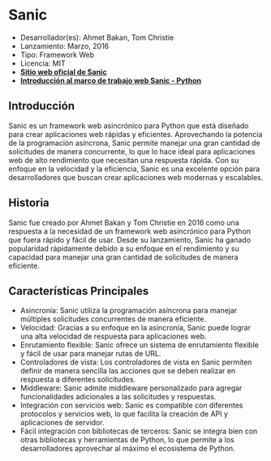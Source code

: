 # Sanic

- Desarrollador(es): Ahmet Bakan, Tom Christie
- Lanzamiento: Marzo, 2016
- Tipo: Framework Web
- Licencia: MIT
- **[Sitio web oficial de Sanic](https://sanic.dev/en/)**
- **[Introducción al marco de trabajo web Sanic - Python](https://www.geeksforgeeks.org/introduction-to-sanic-web-framework-python/)**

## Introducción

Sanic es un framework web asincrónico para Python que está diseñado para crear aplicaciones web rápidas y eficientes. Aprovechando la potencia de la programación asíncrona, Sanic permite manejar una gran cantidad de solicitudes de manera concurrente, lo que lo hace ideal para aplicaciones web de alto rendimiento que necesitan una respuesta rápida. Con su enfoque en la velocidad y la eficiencia, Sanic es una excelente opción para desarrolladores que buscan crear aplicaciones web modernas y escalables.

## Historia

Sanic fue creado por Ahmet Bakan y Tom Christie en 2016 como una respuesta a la necesidad de un framework web asincrónico para Python que fuera rápido y fácil de usar. Desde su lanzamiento, Sanic ha ganado popularidad rápidamente debido a su enfoque en el rendimiento y su capacidad para manejar una gran cantidad de solicitudes de manera eficiente.

## Características Principales

- Asincronía: Sanic utiliza la programación asíncrona para manejar múltiples solicitudes concurrentes de manera eficiente.
- Velocidad: Gracias a su enfoque en la asincronía, Sanic puede lograr una alta velocidad de respuesta para aplicaciones web.
- Enrutamiento flexible: Sanic ofrece un sistema de enrutamiento flexible y fácil de usar para manejar rutas de URL.
- Controladores de vista: Los controladores de vista en Sanic permiten definir de manera sencilla las acciones que se deben realizar en respuesta a diferentes solicitudes.
- Middleware: Sanic admite middleware personalizado para agregar funcionalidades adicionales a las solicitudes y respuestas.
- Integración con servicios web: Sanic es compatible con diferentes protocolos y servicios web, lo que facilita la creación de API y aplicaciones de servidor.
- Fácil integración con bibliotecas de terceros: Sanic se integra bien con otras bibliotecas y herramientas de Python, lo que permite a los desarrolladores aprovechar al máximo el ecosistema de Python.
